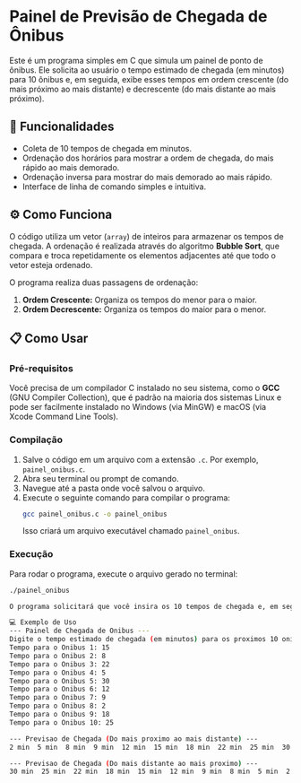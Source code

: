 # Painel de Previsão de Chegada de Ônibus

Este é um programa simples em C que simula um painel de ponto de ônibus. Ele solicita ao usuário o tempo estimado de chegada (em minutos) para 10 ônibus e, em seguida, exibe esses tempos em ordem crescente (do mais próximo ao mais distante) e decrescente (do mais distante ao mais próximo).

## 🚀 Funcionalidades

* Coleta de 10 tempos de chegada em minutos.
* Ordenação dos horários para mostrar a ordem de chegada, do mais rápido ao mais demorado.
* Ordenação inversa para mostrar do mais demorado ao mais rápido.
* Interface de linha de comando simples e intuitiva.

## ⚙️ Como Funciona

O código utiliza um vetor (`array`) de inteiros para armazenar os tempos de chegada. A ordenação é realizada através do algoritmo **Bubble Sort**, que compara e troca repetidamente os elementos adjacentes até que todo o vetor esteja ordenado.

O programa realiza duas passagens de ordenação:
1.  **Ordem Crescente:** Organiza os tempos do menor para o maior.
2.  **Ordem Decrescente:** Organiza os tempos do maior para o menor.

## 📋 Como Usar

### Pré-requisitos
Você precisa de um compilador C instalado no seu sistema, como o **GCC** (GNU Compiler Collection), que é padrão na maioria dos sistemas Linux e pode ser facilmente instalado no Windows (via MinGW) e macOS (via Xcode Command Line Tools).

### Compilação
1.  Salve o código em um arquivo com a extensão `.c`. Por exemplo, `painel_onibus.c`.
2.  Abra seu terminal ou prompt de comando.
3.  Navegue até a pasta onde você salvou o arquivo.
4.  Execute o seguinte comando para compilar o programa:
    ```bash
    gcc painel_onibus.c -o painel_onibus
    ```
    Isso criará um arquivo executável chamado `painel_onibus`.

### Execução
Para rodar o programa, execute o arquivo gerado no terminal:
```bash
./painel_onibus

O programa solicitará que você insira os 10 tempos de chegada e, em seguida, exibirá os resultados ordenados.

💻 Exemplo de Uso
--- Painel de Chegada de Onibus ---
Digite o tempo estimado de chegada (em minutos) para os proximos 10 onibus:
Tempo para o Onibus 1: 15
Tempo para o Onibus 2: 8
Tempo para o Onibus 3: 22
Tempo para o Onibus 4: 5
Tempo para o Onibus 5: 30
Tempo para o Onibus 6: 12
Tempo para o Onibus 7: 9
Tempo para o Onibus 8: 2
Tempo para o Onibus 9: 18
Tempo para o Onibus 10: 25

--- Previsao de Chegada (Do mais proximo ao mais distante) ---
2 min  5 min  8 min  9 min  12 min  15 min  18 min  22 min  25 min  30 min

--- Previsao de Chegada (Do mais distante ao mais proximo) ---
30 min  25 min  22 min  18 min  15 min  12 min  9 min  8 min  5 min  2 min
